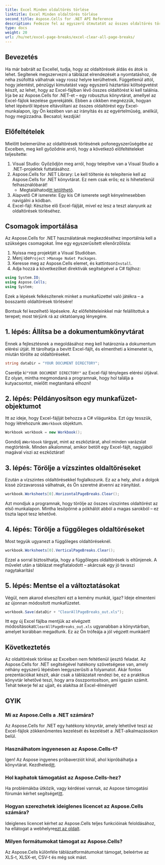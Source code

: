 ```yaml
---
title: Excel Minden oldaltörés törlése
linktitle: Excel Minden oldaltörés törlése
second_title: Aspose.Cells for .NET API Reference
description: Fedezze fel az egyszerű útmutatót az összes oldaltörés törléséhez az Excelben az Aspose.Cells for .NET használatával. Kövesse lépésről lépésre bemutató oktatóanyagunkat a gyors eredmények érdekében.
type: docs
weight: 20
url: /hu/net/excel-page-breaks/excel-clear-all-page-breaks/
---
```

## Bevezetés

Ha már babrált az Excellel, tudja, hogy az oldaltörések áldás és átok is lehet. Segítenek megszervezni a táblázat elrendezését a nyomtatáshoz, de néha zsúfolttá válhatnak vagy rossz helyre kerülhetnek. Függetlenül attól, hogy jelentést, pénzügyi kimutatást vagy egyszerű háztartási költségvetést készít, az lehet, hogy az Excel-fájlban lévő összes oldaltörést ki kell találnia. Írja be az Aspose.Cells for .NET-et – egy robusztus könyvtárat, amellyel az Excel-fájlok kezelése gyerekjáték. Ebben a cikkben megnézzük, hogyan lehet lépésről lépésre eltávolítani az összes oldaltörést egy Excel-munkalapon, így Ön kezében van az irányítás és az egyértelműség, anélkül, hogy megizzadna. Becsatol; kezdjük!

## Előfeltételek

Mielőtt belemerülne az oldaltörések törlésének pofonegyszerűségébe az Excelben, meg kell győződnie arról, hogy a következő előfeltételeket teljesítette:

1. Visual Studio: Győződjön meg arról, hogy telepítve van a Visual Studio a .NET-projektek futtatásához.
2. Aspose.Cells for .NET Library: Le kell töltenie és telepítenie kell az Aspose.Cells for .NET könyvtárat. Ez nem csak erős; ez is hihetetlenül felhasználóbarát!
   -  Megtalálhatod[itt letölthető](https://releases.aspose.com/cells/net/).
3. Alapvető C# ismerete: Egy kis C# ismerete segít kényelmesebben navigálni a kódban.
4. Excel-fájl: Készítse elő Excel-fájlját, mivel ez lesz a teszt alanyunk az oldaltörések törléséhez.

## Csomagok importálása

Az Aspose.Cells for .NET használatának megkezdéséhez importálnia kell a szükséges csomagokat. Íme egy egyszerűsített ellenőrzőlista:

1. Nyissa meg projektjét a Visual Studióban.
2.  Menj ide`Project` >`Manage NuGet Packages`.
3.  Keresse meg az Aspose.Cells elemet, és kattintson`Install`.
4. Adja hozzá a következőket direktívák segítségével a C# fájlhoz:

```csharp
using System.IO;
using Aspose.Cells;
using System;
```

Ezek a lépések felkészítenek minket a munkafüzettel való játékra – a bosszantó oldaltörések törlésére!

Bontsuk fel kezelhető lépésekre. Az előfeltételeinkkel már felállítottuk a terepet; most térjünk rá az oktatóanyag lényegére.

## 1. lépés: Állítsa be a dokumentumkönyvtárat

Ennek a fejlesztésnek a megoldásához meg kell határoznia a dokumentum elérési útját. Itt tárolhatja a bevitt Excel-fájlt, és elmentheti a kimenetet is, miután törölte az oldaltöréseket.

```csharp
string dataDir = "YOUR DOCUMENT DIRECTORY";
```
 Cserélje ki`"YOUR DOCUMENT DIRECTORY"` az Excel-fájl tényleges elérési útjával. Ez olyan, mintha megmondaná a programnak, hogy hol találja a kutyacsontot, mielőtt megtanítaná elhozni!

## 2. lépés: Példányosítson egy munkafüzet-objektumot

 Itt az ideje, hogy Excel-fájlját behozza a C# világunkba. Ezt úgy tesszük, hogy létrehozunk a`Workbook` objektum.

```csharp
Workbook workbook = new Workbook();
```
 Gondolj a`Workbook` tárgyat, mint az eszköztárat, ahol minden varázslat megtörténik. Minden alkalommal, amikor betölt egy Excel-fájlt, nagyjából magával viszi az eszköztárat!

## 3. lépés: Törölje a vízszintes oldaltöréseket

Ezután a vízszintes oldaltörésekkel foglalkozunk. Ez az a hely, ahol a dolgok kissé zűrzavarossá válhatnak, és Ön szeretné átvenni az irányítást.

```csharp
workbook.Worksheets[0].HorizontalPageBreaks.Clear();
```
Azt mondjuk a programnak, hogy törölje az összes vízszintes oldaltörést az első munkalapon. Mintha lesöpörné a pókhálót abból a magas sarokból – ez tiszta lapot tesz lehetővé.

## 4. lépés: Törölje a függőleges oldaltöréseket

Most tegyük ugyanezt a függőleges oldaltöréseknél.

```csharp
workbook.Worksheets[0].VerticalPageBreaks.Clear();
```
Ezzel a sorral biztosíthatja, hogy a függőleges oldaltörések is eltűnjenek. A művelet után a táblázat megfiatalodott – akárcsak egy jó tavaszi nagytakarítás!

## 5. lépés: Mentse el a változtatásokat

Végül, nem akarod elveszíteni ezt a kemény munkát, igaz? Ideje elmenteni az újonnan módosított munkafüzetet.

```csharp
workbook.Save(dataDir + "ClearAllPageBreaks_out.xls");
```
 Itt egy új Excel fájlba mentjük az elvégzett módosításokat`ClearAllPageBreaks_out.xls` ugyanabban a könyvtárban, amelyet korábban megadtunk. Ez az Ön trófeája a jól végzett munkáért!

## Következtetés

Az oldaltörések törlése az Excelben nem feltétlenül ijesztő feladat. Az Aspose.Cells for .NET segítségével hatékony szövetségese van, amely néhány egyszerű lépésben leegyszerűsíti a folyamatot. Akár fontos prezentációkat készít, akár csak a táblázatait rendezi be, ez a praktikus könyvtár lehetővé teszi, hogy arra összpontosítson, ami igazán számít. Tehát tekerje fel az ujjait, és alakítsa át Excel-élményét!

## GYIK

### Mi az Aspose.Cells a .NET számára?
Az Aspose.Cells for .NET egy hatékony könyvtár, amely lehetővé teszi az Excel-fájlok zökkenőmentes kezelését és kezelését a .NET-alkalmazásokon belül.

### Használhatom ingyenesen az Aspose.Cells-t?
 Igen! Az Aspose ingyenes próbaverziót kínál, ahol kipróbálhatja a könyvtárat. Kezdheted[itt](https://releases.aspose.com/).

### Hol kaphatok támogatást az Aspose.Cells-hez?
 Ha problémákba ütközik, vagy kérdései vannak, az Aspose támogatási fórumán kérhet segítséget[itt](https://forum.aspose.com/c/cells/9).

### Hogyan szerezhetek ideiglenes licencet az Aspose.Cells számára?
 Ideiglenes licencet kérhet az Aspose.Cells teljes funkcióinak feloldásához, ha ellátogat a webhelyre[ezt az oldalt](https://purchase.aspose.com/temporary-license/).

### Milyen formátumokat támogat az Aspose.Cells?
Az Aspose.Cells különféle táblázatformátumokat támogat, beleértve az XLS-t, XLSX-et, CSV-t és még sok mást.